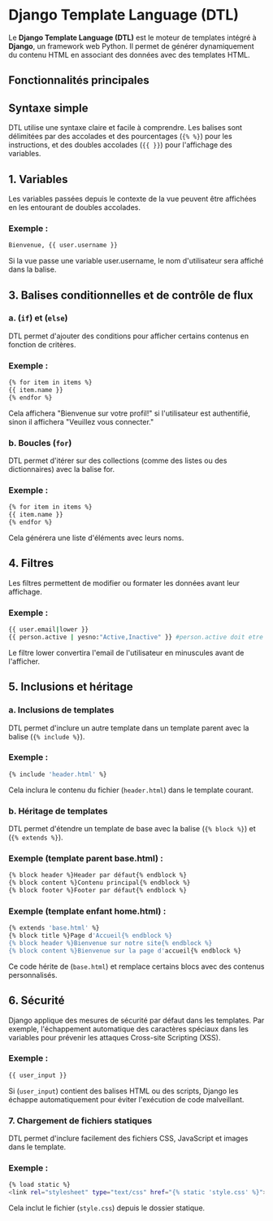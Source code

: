 # Django Template Language (DTL)

Le **Django Template Language (DTL)** est le moteur de templates intégré à **Django**, un framework web Python. Il permet de générer dynamiquement du contenu HTML en associant des données avec des templates HTML.

## Fonctionnalités principales

## Syntaxe simple
DTL utilise une syntaxe claire et facile à comprendre. Les balises sont délimitées par des accolades et des pourcentages (`{% %}`) pour les instructions, et des doubles accolades (`{{ }}`) pour l'affichage des variables.

## 1. Variables
Les variables passées depuis le contexte de la vue peuvent être affichées en les entourant de doubles accolades.

### Exemple :
```bash
Bienvenue, {{ user.username }}
```
Si la vue passe une variable user.username, le nom d'utilisateur sera affiché dans la balise.

## 3. Balises conditionnelles et de contrôle de flux
### a. (`if`) et (`else`)
DTL permet d'ajouter des conditions pour afficher certains contenus en fonction de critères.

### Exemple :
```bash
{% for item in items %} 
{{ item.name }}
{% endfor %}
```
Cela affichera "Bienvenue sur votre profil!" si l'utilisateur est authentifié, sinon il affichera "Veuillez vous connecter."

### b. Boucles (`for`)
DTL permet d'itérer sur des collections (comme des listes ou des dictionnaires) avec la balise for.

### Exemple :
```bash
{% for item in items %} 
{{ item.name }}
{% endfor %} 
```
Cela générera une liste d'éléments avec leurs noms.

## 4. Filtres
Les filtres permettent de modifier ou formater les données avant leur affichage.

### Exemple :
```bash
{{ user.email|lower }}
{{ person.active | yesno:"Active,Inactive" }} #person.active doit etre Boolean
```
Le filtre lower convertira l'email de l'utilisateur en minuscules avant de l'afficher.

## 5. Inclusions et héritage
### a. Inclusions de templates
DTL permet d'inclure un autre template dans un template parent avec la balise (`{% include %}`).

### Exemple :
```bash
{% include 'header.html' %}
```
Cela inclura le contenu du fichier (`header.html`) dans le template courant.

### b. Héritage de templates
DTL permet d'étendre un template de base avec la balise (`{% block %}`) et (`{% extends %}`).

### Exemple (template parent base.html) :
```bash
{% block header %}Header par défaut{% endblock %} 
{% block content %}Contenu principal{% endblock %}  
{% block footer %}Footer par défaut{% endblock %}
```
### Exemple (template enfant home.html) :
```bash
{% extends 'base.html' %} 
{% block title %}Page d'Accueil{% endblock %} 
{% block header %}Bienvenue sur notre site{% endblock %} 
{% block content %}Bienvenue sur la page d'accueil{% endblock %}
```
Ce code hérite de (`base.html`) et remplace certains blocs avec des contenus personnalisés.

## 6. Sécurité
Django applique des mesures de sécurité par défaut dans les templates. Par exemple, l'échappement automatique des caractères spéciaux dans les variables pour prévenir les attaques Cross-site Scripting (XSS).

### Exemple :
```bash
{{ user_input }}
```
Si (`user_input`) contient des balises HTML ou des scripts, Django les échappe automatiquement pour éviter l'exécution de code malveillant.

### 7. Chargement de fichiers statiques
DTL permet d'inclure facilement des fichiers CSS, JavaScript et images dans le template.

### Exemple :
```bash
{% load static %}
<link rel="stylesheet" type="text/css" href="{% static 'style.css' %}">
```
Cela inclut le fichier (`style.css`) depuis le dossier statique. 














